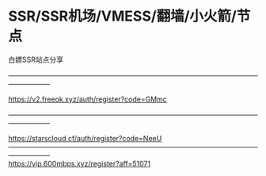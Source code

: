 # SSR/SSR机场/VMESS/翻墙/小火箭/节点
白嫖SSR站点分享


——————————————————————————————————————————  

https://v2.freeok.xyz/auth/register?code=GMmc
                                        
—————————————————————————————————————————— </br>

https://starscloud.cf/auth/register?code=NeeU
—————————————————————————————————————————— 
</br>
https://vip.600mbps.xyz/register?aff=51071
</br>
